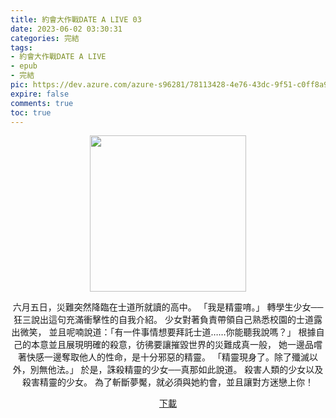 ```yaml
---
title: 約會大作戰DATE A LIVE 03
date: 2023-06-02 03:30:31
categories: 完結
tags:
- 約會大作戰DATE A LIVE
- epub
- 完結
pic: https://dev.azure.com/azure-s96281/78113428-4e76-43dc-9f51-c0ff8a913055/_apis/git/repositories/a379171b-de46-4c10-9b0d-00da23959885/items?path=/Epub%20Cover/%E7%B4%84%E6%9C%83%E5%A4%A7%E4%BD%9C%E6%88%B0DATE%20A%20LIVE-03.jpg&versionDescriptor%5BversionOptions%5D=0&versionDescriptor%5BversionType%5D=0&versionDescriptor%5Bversion%5D=main&resolveLfs=true&%24format=octetStream&api-version=5.0
expire: false
comments: true
toc: true
---
```


<div style="text-align:center" class="kratos-post-content">

<img width="250px" src="https://dev.azure.com/azure-s96281/78113428-4e76-43dc-9f51-c0ff8a913055/_apis/git/repositories/a379171b-de46-4c10-9b0d-00da23959885/items?path=/Epub%20Cover/%E7%B4%84%E6%9C%83%E5%A4%A7%E4%BD%9C%E6%88%B0DATE%20A%20LIVE-03.jpg&versionDescriptor%5BversionOptions%5D=0&versionDescriptor%5BversionType%5D=0&versionDescriptor%5Bversion%5D=main&resolveLfs=true&%24format=octetStream&api-version=5.0">

<p>
 六月五日，災難突然降臨在士道所就讀的高中。
「我是精靈唷。」
轉學生少女──狂三說出這句充滿衝擊性的自我介紹。
少女對著負責帶領自己熟悉校園的士道露出微笑，
並且呢喃說道：「有一件事情想要拜託士道……你能聽我說嗎？」
根據自己的本意並且展現明確的殺意，彷彿要讓摧毀世界的災難成真一般，
她一邊品嚐著快感一邊奪取他人的性命，是十分邪惡的精靈。
「精靈現身了。除了殲滅以外，別無他法。」
於是，誅殺精靈的少女──真那如此說道。
殺害人類的少女以及殺害精靈的少女。
為了斬斷夢魘，就必須與她約會，並且讓對方迷戀上你！
</p>

<p>
<a href="https://epubdatabase.azurewebsites.net/EBOOKS/EPUB/完結/約會大作戰/本傳/DATE%20A%20LIVE%20%E7%B4%84%E6%9C%83%E5%A4%A7%E4%BD%9C%E6%88%B03%20%E6%AE%BA%E6%89%8B%E7%8B%82%E4%B8%89.epub?download=1">下載</a>
</p>

</div>
